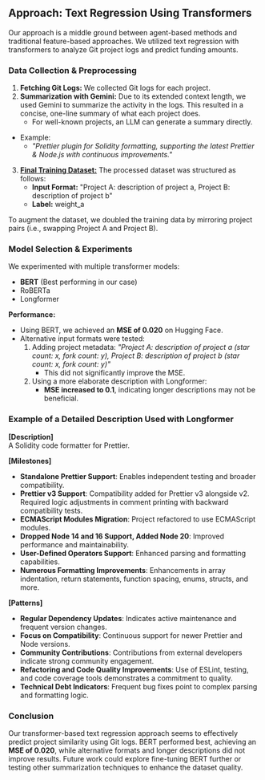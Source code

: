 ## Approach: Text Regression Using Transformers

Our approach is a middle ground between agent-based methods and traditional feature-based approaches. We utilized text regression with transformers to analyze Git project logs and predict funding amounts.

### Data Collection & Preprocessing
1. **Fetching Git Logs:** We collected Git logs for each project.
2. **Summarization with Gemini:** Due to its extended context length, we used Gemini to summarize the activity in the logs. This resulted in a concise, one-line summary of what each project does.
   - For well-known projects, an LLM can generate a summary directly. 

- Example:
    - *"Prettier plugin for Solidity formatting, supporting the latest Prettier & Node.js with continuous improvements."*
3. [**Final Training Dataset:**](https://github.com/FaezehShakouri/deepfunding/blob/dc87a22fc78bc6f4a34c8ce4cf867c419bbdbfaf/data/data.mirror.csv#L1) The processed dataset was structured as follows:
   - **Input Format:** "Project A: description of project a, Project B: description of project b"
   - **Label:** weight_a

To augment the dataset, we doubled the training data by mirroring project pairs (i.e., swapping Project A and Project B).

### Model Selection & Experiments
We experimented with multiple transformer models:
- **BERT** (Best performing in our case)
- RoBERTa
- Longformer

**Performance:**
- Using BERT, we achieved an **MSE of 0.020** on Hugging Face.
- Alternative input formats were tested:
  1. Adding project metadata: *"Project A: description of project a (star count: x, fork count: y), Project B: description of project b (star count: x, fork count: y)"*
     - This did not significantly improve the MSE.
  2. Using a more elaborate description with Longformer:
     - **MSE increased to 0.1**, indicating longer descriptions may not be beneficial.

### Example of a Detailed Description Used with Longformer

**[Description]**  
A Solidity code formatter for Prettier.

**[Milestones]**  
- **Standalone Prettier Support**: Enables independent testing and broader compatibility.  
- **Prettier v3 Support**: Compatibility added for Prettier v3 alongside v2. Required logic adjustments in comment printing with backward compatibility tests.  
- **ECMAScript Modules Migration**: Project refactored to use ECMAScript modules.  
- **Dropped Node 14 and 16 Support, Added Node 20**: Improved performance and maintainability.  
- **User-Defined Operators Support**: Enhanced parsing and formatting capabilities.  
- **Numerous Formatting Improvements**: Enhancements in array indentation, return statements, function spacing, enums, structs, and more.

**[Patterns]**  
- **Regular Dependency Updates**: Indicates active maintenance and frequent version changes.  
- **Focus on Compatibility**: Continuous support for newer Prettier and Node versions.  
- **Community Contributions**: Contributions from external developers indicate strong community engagement.  
- **Refactoring and Code Quality Improvements**: Use of ESLint, testing, and code coverage tools demonstrates a commitment to quality.  
- **Technical Debt Indicators**: Frequent bug fixes point to complex parsing and formatting logic.

### Conclusion
Our transformer-based text regression approach seems to effectively predict project similarity using Git logs. BERT performed best, achieving an **MSE of 0.020**, while alternative formats and longer descriptions did not improve results. Future work could explore fine-tuning BERT further or testing other summarization techniques to enhance the dataset quality.
